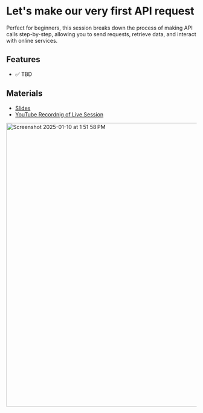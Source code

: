 # Let's make our very first API request
Perfect for beginners, this session breaks down the process of making API calls step-by-step, allowing you to send requests, retrieve data, and interact with online services.

## Features
- ✅ TBD

## Materials
- [Slides](https://docs.google.com/presentation/d/1gqTWYRlN1UiWSyx-UBazm31kN--w67-JdW5Aka1yUHA/edit?usp=sharing)
- [YouTube Recordnig of Live Session]()

<img width="753" alt="Screenshot 2025-01-10 at 1 51 58 PM" src="https://github.com/user-attachments/assets/d27f6062-cac2-4456-a458-918bd6a67349" />
